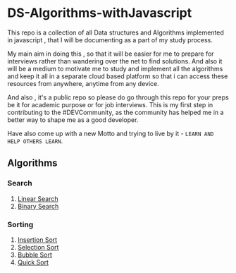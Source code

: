 # DS-Algorithms-withJavascript

This repo is a collection of all Data structures and Algorithms implemented in javascript , that I will be documenting as a part of my study process.

My main aim in doing this , so that it will be easier for me to prepare for interviews rather than wandering over the net to find solutions. And also it will be a medium to motivate me to study and implement all the algorithms and keep it all in a separate cloud based platform so that i can access these resources from anywhere, anytime from any device.

And also , it's a public repo so please do go through this repo for your preps be it for academic purpose or for job interviews. This is my first step in contributing to the #DEVCommunity, as the community has helped me in a better way to shape me as a good developer.

Have also come up with a new Motto and trying to live by it - `LEARN AND HELP OTHERS LEARN`.

## Algorithms 

### Search
1. [Linear Search](Search/LinearSearch)
2. [Binary Search](Search/BinarySearch)

### Sorting
1. [Insertion Sort](Sorting/InsertionSort)
2. [Selection Sort](Sorting/SelectionSort)
3. [Bubble Sort](Sorting/BubbleSort)
4. [Quick Sort](Sorting/QuickSort)